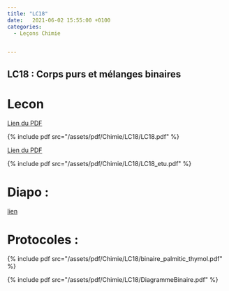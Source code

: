 ```yaml
---
title: "LC18"
date:   2021-06-02 15:55:00 +0100
categories:
  - Leçons Chimie

  
---
```


## LC18 : Corps purs et mélanges binaires

# Lecon

[Lien du PDF](/assets/pdf/Chimie/LC18/LC18.pdf)

{% include pdf src="/assets/pdf/Chimie/LC18/LC18.pdf" %}

[Lien du PDF](/assets/pdf/Chimie/LC18/LC18_etu.pdf)

{% include pdf src="/assets/pdf/Chimie/LC18/LC18_etu.pdf" %}




# Diapo : 

<a href="/assets/pdf/Chimie/LC18/LC18.pptx" download>lien</a>

# Protocoles :

{% include pdf src="/assets/pdf/Chimie/LC18/binaire_palmitic_thymol.pdf" %}

{% include pdf src="/assets/pdf/Chimie/LC18/DiagrammeBinaire.pdf" %}
